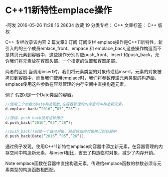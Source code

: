 # C++11新特性emplace操作

-阿发 2016-05-26 11:28:16  28634  收藏 19
分类专栏： C++ 文章标签： C++
版权

C++
专栏收录该内容
2 篇文章0 订阅
订阅专栏
emplace操作是C++11新特性，新引入的的三个成员emlace_front、empace 和 emplace_back,这些操作构造而不是拷贝元素到容器中，这些操作分别对应push_front、insert 和push_back，允许我们将元素放在容器头部、一个指定的位置和容器尾部。

两者的区别
当调用insert时，我们将元素类型的对象传递给insert，元素的对象被拷贝到容器中，而当我们使用emplace时，我们将参数传递元素类型的构造函，emplace使用这些参数在容器管理的内存空间中直接构造元素。

例子
假定d是一个Date类型的容器。

```cpp
//使用三个参数的Date构造函数,在容器管理的内存空间中构造新元素。
d.emplace_back(“2016”,”05”,”26”);

//错误，push_back没有这种用法
d.push_back(“2016”,”05”,”26”);

//push_back()创建一个临时对象，然后将临时对象拷贝到容器中
d.push_back(Date(“2016”,”05”,”26”));
```





通过例子发现，使用C++11新特性emplace向容器中添加新元素，在容器管理的内存空间中构造新元素，与insert相比，省去了构造临时对象，减少了内存开销。

Note
emplace函数在容器中直接构造元素，传递给emplace函数的参数必须与元素类型的构造函数相匹配。